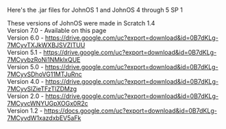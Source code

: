 Here's the .jar files for JohnOS 1 and JohnOS 4 through 5 SP 1

These versions of JohnOS were made in Scratch 1.4
<br>Version 7.0 - Available on this page
<br>Version 6.0 - https://drive.google.com/uc?export=download&id=0B7dKLg-7MCyvTXJkWXBJSVZITUU
<br>Version 5.1 - https://drive.google.com/uc?export=download&id=0B7dKLg-7MCyvbzRoNi1NMklxQUE
<br>Version 5.0 - https://drive.google.com/uc?export=download&id=0B7dKLg-7MCyvSDhoVG11MTJuRnc
<br>Version 4.0 - https://drive.google.com/uc?export=download&id=0B7dKLg-7MCyvSlZieTFzTlZDMzg
<br>Version 2.0 - https://drive.google.com/uc?export=download&id=0B7dKLg-7MCyvcWNYUGpXOGx0R2c
<br>Version 1.2 - https://docs.google.com/uc?export=download&id=0B7dKLg-7MCyvdW1xazdxbEV5aFk

